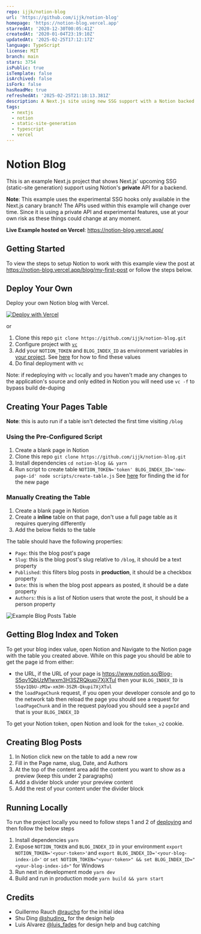 ```yaml
---
repo: ijjk/notion-blog
url: 'https://github.com/ijjk/notion-blog'
homepage: 'https://notion-blog.vercel.app'
starredAt: '2020-12-30T00:05:41Z'
createdAt: '2020-01-04T23:19:10Z'
updatedAt: '2025-02-25T17:12:17Z'
language: TypeScript
license: MIT
branch: main
stars: 3754
isPublic: true
isTemplate: false
isArchived: false
isFork: false
hasReadMe: true
refreshedAt: '2025-02-25T21:18:13.381Z'
description: A Next.js site using new SSG support with a Notion backed blog
tags:
  - nextjs
  - notion
  - static-site-generation
  - typescript
  - vercel
---
```


# Notion Blog

This is an example Next.js project that shows Next.js' upcoming SSG (static-site generation) support using Notion's **private** API for a backend.

**Note**: This example uses the experimental SSG hooks only available in the Next.js canary branch! The APIs used within this example will change over time. Since it is using a private API and experimental features, use at your own risk as these things could change at any moment.

**Live Example hosted on Vercel**: https://notion-blog.vercel.app/

## Getting Started

To view the steps to setup Notion to work with this example view the post at https://notion-blog.vercel.app/blog/my-first-post or follow the steps below.

## Deploy Your Own

Deploy your own Notion blog with Vercel.

[![Deploy with Vercel](https://vercel.com/button)](https://vercel.com/new/git/external?repository-url=https://github.com/ijjk/notion-blog/tree/main&project-name=notion-blog&repository-name=notion-blog)

or

1. Clone this repo `git clone https://github.com/ijjk/notion-blog.git`
2. Configure project with [`vc`](https://vercel.com/download)
3. Add your `NOTION_TOKEN` and `BLOG_INDEX_ID` as environment variables in [your project](https://vercel.com/docs/integrations?query=envir#project-level-apis/project-based-environment-variables). See [here](#getting-blog-index-and-token) for how to find these values
4. Do final deployment with `vc`

Note: if redeploying with `vc` locally and you haven't made any changes to the application's source and only edited in Notion you will need use `vc -f` to bypass build de-duping

## Creating Your Pages Table

**Note**: this is auto run if a table isn't detected the first time visiting `/blog`

### Using the Pre-Configured Script

1. Create a blank page in Notion
2. Clone this repo `git clone https://github.com/ijjk/notion-blog.git`
3. Install dependencies `cd notion-blog && yarn`
4. Run script to create table `NOTION_TOKEN='token' BLOG_INDEX_ID='new-page-id' node scripts/create-table.js` See [here](#getting-blog-index-and-token) for finding the id for the new page

### Manually Creating the Table

1. Create a blank page in Notion
2. Create a **inline** table on that page, don't use a full page table as it requires querying differently
3. Add the below fields to the table

The table should have the following properties:

- `Page`: this the blog post's page
- `Slug`: this is the blog post's slug relative to `/blog`, it should be a text property
- `Published`: this filters blog posts in **production**, it should be a checkbox property
- `Date`: this is when the blog post appears as posted, it should be a date property
- `Authors`: this is a list of Notion users that wrote the post, it should be a person property

![Example Blog Posts Table](./assets/table-view.png)

## Getting Blog Index and Token

To get your blog index value, open Notion and Navigate to the Notion page with the table you created above. While on this page you should be able to get the page id from either:

- the URL, if the URL of your page is https://www.notion.so/Blog-S5qv1QbUzM1wxm3H3SZRQkupi7XjXTul then your `BLOG_INDEX_ID` is `S5qv1QbU-zM1w-xm3H-3SZR-Qkupi7XjXTul`
- the `loadPageChunk` request, if you open your developer console and go to the network tab then reload the page you should see a request for `loadPageChunk` and in the request payload you should see a `pageId` and that is your `BLOG_INDEX_ID`

To get your Notion token, open Notion and look for the `token_v2` cookie.

## Creating Blog Posts

1. In Notion click new on the table to add a new row
2. Fill in the Page name, slug, Date, and Authors
3. At the top of the content area add the content you want to show as a preview (keep this under 2 paragraphs)
4. Add a divider block under your preview content
5. Add the rest of your content under the divider block

## Running Locally

To run the project locally you need to follow steps 1 and 2 of [deploying](#deploy-your-own) and then follow the below steps

1. Install dependencies `yarn`
2. Expose `NOTION_TOKEN` and `BLOG_INDEX_ID` in your environment `export NOTION_TOKEN='<your-token>'`and `export BLOG_INDEX_ID='<your-blog-index-id>'` or `set NOTION_TOKEN="<your-token>" && set BLOG_INDEX_ID="<your-blog-index-id>"` for Windows
3. Run next in development mode `yarn dev`
4. Build and run in production mode `yarn build && yarn start`

## Credits

- Guillermo Rauch [@rauchg](https://twitter.com/rauchg) for the initial idea
- Shu Ding [@shuding\_](https://twitter.com/shuding_) for the design help
- Luis Alvarez [@luis_fades](https://twitter.com/luis_fades) for design help and bug catching

